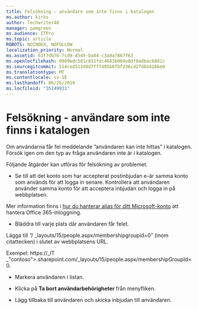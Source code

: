 ```yaml
---
title: Felsökning - användare som inte finns i katalogen
ms.author: kirks
author: Techwriter40
manager: pamgreen
ms.audience: ITPro
ms.topic: article
ROBOTS: NOINDEX, NOFOLLOW
localization_priority: Normal
ms.assetid: 63f7d676-7cd9-4549-ba84-c3a8a7867f63
ms.openlocfilehash: 0909edc581c811fdc4683b004e0df0adbac88d1c
ms.sourcegitcommit: 514ced512d0d7fff485b6fbf236cd27d6b4166e0
ms.translationtype: MT
ms.contentlocale: sv-SE
ms.lasthandoff: 06/26/2019
ms.locfileid: "35249931"
---
```

# <a name="troubleshoot-issue---user-not-found-in-directory"></a>Felsökning - användare som inte finns i katalogen

Om användarna får fel meddelande ”användaren kan inte hittas” i katalogen. Försök igen om den typ av fråga användaren inte är i katalogen.

Följande åtgärder kan utföras för felsökning av problemet.

- Se till att det konto som har accepterat postinbjudan e-är samma konto som används för att logga in senare. Kontrollera att användaren använder samma konto för att acceptera inbjudan och logga in på webbplatsen. 

Mer information finns i [hur du hanterar alias för ditt Microsoft-konto</a> att hantera Office 365-inloggning](https://support.microsoft.com/help/12407/microsoft-account-how-to-manage-aliases). 

- Bläddra till varje plats där användaren får felet. 

Lägga till ”/ _layouts/15/people.aspx/membershipgroupid=0” (inom citattecken) i slutet av webbplatsens URL. 

Exempel: https://_lT _"contoso">.sharepoint.com/_layouts/15/people.aspx/membershipGroupId=0.

- Markera användaren i listan.

- Klicka på **Ta bort användarbehörigheter** från menyfliken. 
-  Lägg tillbaka till användaren och skicka inbjudan till användaren.

